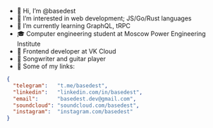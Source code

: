 - 👋 Hi, I’m @basedest
- 👀 I’m interested in web development; JS/Go/Rust languages
- 🌱 I’m currently learning GraphQL, tRPC
- 🎓 Computer engineering student at Moscow Power Engineering Institute
- 💼 Frontend developer at VK Cloud
- 🎸 Songwriter and guitar player 
- 🔗 Some of my links:
```json
{
  "telegram":   "t.me/basedest",
  "linkedin":   "linkedin.com/in/basedest",
  "email":      "basedest.dev@gmail.com",
  "soundcloud": "soundcloud.com/basedest",
  "instagram":  "instagram.com/basedest"
}
```

<!---
idk im based af follow me
--->
